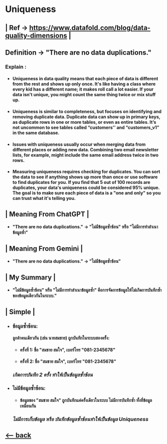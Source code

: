 # Uniqueness
## | Ref -> https://www.datafold.com/blog/data-quality-dimensions | 
## Definition -> "There are no data duplications."
  ### Explain :
  - #### Uniqueness in data quality means that each piece of data is different from the rest and shows up only once. It's like having a class where every kid has a different name; it makes roll call a lot easier. If your data isn't unique, you might count the same thing twice or mix stuff up.
  - #### Uniqueness is similar to completeness, but focuses on identifying and removing duplicate data. Duplicate data can show up in primary keys, as duplicate rows in one or more tables, or even as entire tables. It’s not uncommon to see tables called “customers'' and “customers_v1” in the same database.

  - #### Issues with uniqueness usually occur when merging data from different places or adding new data. Combining two email newsletter lists, for example, might include the same email address twice in two rows.

  - #### Measuring uniqueness requires checking for duplicates. You can sort the data to see if anything shows up more than once or use software to find duplicates for you. If you find that 5 out of 100 records are duplicates, your data's uniqueness could be considered 95% unique. The goal is to make sure each piece of data is a "one and only" so you can trust what it's telling you.


## | Meaning From ChatGPT | 
  - #### "There are no data duplications." -> "ไม่มีข้อมูลซ้ำซ้อน" หรือ "ไม่มีการทำสำเนาข้อมูลซ้ำ"


## | Meaning From Gemini | 
  - #### "There are no data duplications." -> "ไม่มีข้อมูลซ้ำซ้อน"


## | My Summary |
  - #### "ไม่มีข้อมูลซ้ำซ้อน" หรือ "ไม่มีการทำสำเนาข้อมูลซ้ำ" คือการจัดการข้อมูลให้ไม่เกิดการบันทึกซ้ำของข้อมูลเดียวกันในระบบ." 


## | Simple | 
  - ### ข้อมูลซ้ำซ้อน:
      #### ลูกค้าคนเดียวกัน (เช่น นายสมชาย) ถูกบันทึกในระบบสองครั้ง:
      - #### ครั้งที่ 1: ชื่อ "สมชาย สมใจ", เบอร์โทร "081-2345678"
      - #### ครั้งที่ 2: ชื่อ "สมชาย สมใจ", เบอร์โทร "081-2345678"
      ### ***เกิดการบันทึก 2 ครั้ง ทำให้เป็นข้อมูลซ้ำซ้อน***

  - ### ไม่มีข้อมูลซ้ำซ้อน:
      - #### ข้อมูลของ "สมชาย สมใจ" ถูกบันทึกแค่ครั้งเดียวในระบบ ไม่มีการบันทึกซ้ำ ทั้งที่ข้อมูลเหมือนกัน
      ### ***ไม่มีการเก็บข้อมูล หรือ บันทึกข้อมูลซ้ำซ้อนทำให้เป็นข้อมูล Uniqueness***

## [<-- back](README.md)
